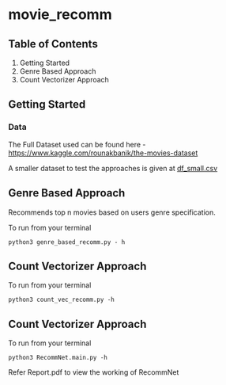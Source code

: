 # movie_recomm

## Table of Contents
1. Getting Started
2. Genre Based Approach
3. Count Vectorizer Approach

## Getting Started

### Data
The Full Dataset used can be found here - https://www.kaggle.com/rounakbanik/the-movies-dataset

A smaller dataset to test the approaches is given at [df_small.csv](https://github.com/xavierohan/movie_recom/blob/master/df_small.csv)

## Genre Based Approach
Recommends top n movies based on users genre specification.

To run from your terminal

```
python3 genre_based_recomm.py - h
```

## Count Vectorizer Approach

To run from your terminal

```
python3 count_vec_recomm.py -h
```
## Count Vectorizer Approach

To run from your terminal

```
python3 RecommNet.main.py -h
```
Refer Report.pdf to view the working of RecommNet
